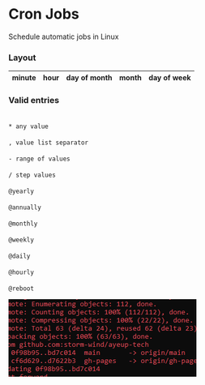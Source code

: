 # Cron Jobs

Schedule automatic jobs in Linux

### Layout

| minute | hour | day of month | month | day of week |
| :----- | :--- | :----------- | :---- | :---------- |


### Valid entries
```

* any value

, value list separator

- range of values

/ step values

@yearly

@annually

@monthly

@weekly

@daily

@hourly

@reboot

```

![Screenshot](img/test.png)
 
